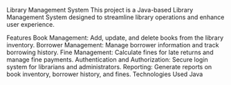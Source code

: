 Library Management System
This project is a Java-based Library Management System designed to streamline library operations and enhance user experience.

Features
Book Management: Add, update, and delete books from the library inventory.
Borrower Management: Manage borrower information and track borrowing history.
Fine Management: Calculate fines for late returns and manage fine payments.
Authentication and Authorization: Secure login system for librarians and administrators.
Reporting: Generate reports on book inventory, borrower history, and fines.
Technologies Used
Java
